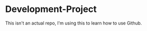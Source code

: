 Development-Project
===================

This isn't an actual repo, I'm using this to learn how to use Github.
